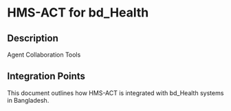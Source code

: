 # HMS-ACT for bd_Health

## Description

Agent Collaboration Tools

## Integration Points

This document outlines how HMS-ACT is integrated with bd_Health systems in Bangladesh.
